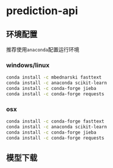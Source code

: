 # prediction-api

## 环境配置

推荐使用`anaconda`配置运行环境

### windows/linux

```bash
conda install -c mbednarski fasttext
conda install -c anaconda scikit-learn
conda install -c conda-forge jieba
conda install -c conda-forge requests
```

### osx

```bash
conda install -c conda-forge fasttext
conda install -c anaconda scikit-learn
conda install -c conda-forge jieba
conda install -c conda-forge requests
```

## 模型下载

